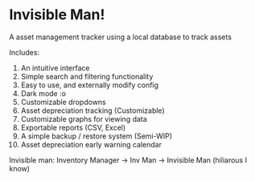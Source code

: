 # Invisible Man!

A asset management tracker using a local database to track assets

Includes:
1. An intuitive interface
2. Simple search and filtering functionality
3. Easy to use, and externally modify config
4. Dark mode :o
5. Customizable dropdowns
6. Asset depreciation tracking (Customizable)
7. Customizable graphs for viewing data
8. Exportable reports (CSV, Excel)
9. A simple backup / restore system (Semi-WIP)
10. Asset depreciation early warning calendar


Invisible man: Inventory Manager -> Inv Man -> Invisible Man (hiliarous I know)
